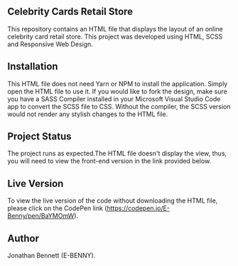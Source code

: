 ## Celebrity Cards Retail Store
This repository contains an HTML file that displays the layout of an online celebrity card retail store. This project was developed using HTML, SCSS and Responsive Web Design. 

## Installation
This HTML file does not need Yarn or NPM to install the application. Simply open the HTML file to use it. If you would like to fork the design, make sure you have a SASS Compiler installed in your Microsoft Visual Studio Code app to convert the SCSS file to CSS. Without the compiler, the SCSS version would not render any stylish changes to the HTML file.

## Project Status
The project runs as expected.The HTML file doesn't display the view, thus, you will need to view the front-end version in the link provided below.

## Live Version
To view the live version of the code without downloading the HTML file, please click on the CodePen link (https://codepen.io/E-Benny/pen/BaYMOmW).

## Author
Jonathan Bennett (E-BENNY).